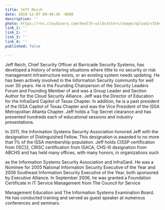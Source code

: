 ```yaml
---
title: Jeff Reich
date: 2018-12-07 09:49:36 -0600
description: ''
photo: https://res.cloudinary.com/health-wildcatters/image/upload/v1544197795/image.png
link_1: ''
link_2: ''
link_3: ''
link_4: ''
published: false

---
```

Jeff Reich, Chief Security Officer at Barricade Security Systems, has developed a history of entering situations where little to no security or risk management infrastructure exists, or an existing system needs updating. He has been actively involved in the Information Security community for well over 30 years. He is the Founding Chairperson of the Security Leaders Forum and Founding Member of and was a Group Leader and Section Author for the Cloud Security Alliance. Jeff was the Director of Education for the InfraGard Capitol of Texas Chapter. In addition, he is a past president of the ISSA Capitol of Texas Chapter and was the Vice President of the ISSA Metropolitan Atlanta Chapter. Jeff holds a Top Secret clearance and has presented hundreds each of educational sessions and industry presentations.

In 2011, the Information Systems Security Association honored Jeff with the designation of Distinguished Fellow. This designation is awarded to no more that 1% of the ISSA membership population. Jeff holds CISSP certification from (ISC)2, CRISC certification from ISACA, CHS-III designation from ABCHS and has held many offices, with many honors, in organizations such

as the Information Systems Security Association and InfraGard. He was a Nominee for 2005 National Information Security Executive of the Year and 2006 Southeast Information Security Executive of the Year, both sponsored by Executive Alliance. In September 2006, he was granted a Foundation Certificate in IT Service Management from The Council for Service

Management Education and The Information Systems Examination Board. He has conducted training and served as guest speaker at numerous conferences and seminars.
